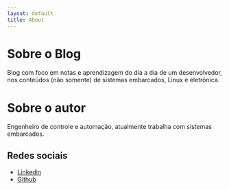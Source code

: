 ```yaml
---
layout: default
title: About
---
```


<div class="post">
	<h1 class="pageTitle">Sobre o Blog</h1>	
	<p>Blog com foco em notas e aprendizagem do dia a dia de um desenvolvedor, nos conteúdos (não somente) de sistemas embarcados, Linux e eletrônica.</p>
	<h1 class="pageTitle">Sobre o autor</h1>	
	<p>Engenheiro de controle e automação, atualmente trabalha com sistemas embarcados.</p>
	<h2>Redes sociais</h2>
	<ul>
		<li><a href="https://linkedin.com/in/silva-filipe87">Linkedin</a></li>
		<li><a href="https://github.com/FilipeOSilva">Github</a></li>
  	</ul>
</div>
